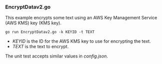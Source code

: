 ### EncryptDatav2.go

This example encrypts some text using an AWS Key Management Service (AWS KMS) key (KMS key).

`go run EncryptDatav2.go -k KEYID -t TEXT`

- _KEYID_ is the ID for the AWS KMS key to use for encrypting the text.
- _TEXT_ is the text to encrypt.

The unit test accepts similar values in _config.json_.
